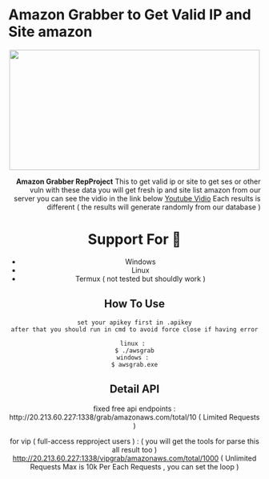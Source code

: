# Amazon Grabber to Get Valid IP and Site amazon
<center><img src="https://im4.ezgif.com/tmp/ezgif-4-2b9f2f8b81.gif" width="500" height="240" /> 
<p align="right"><b>Amazon Grabber RepProject</b> This to get valid ip or site to get ses or other vuln with these data you will get fresh ip and site list amazon from our server 
you can see the vidio in the link below <a href="https://youtu.be/XQsfFhR4jek">Youtube Vidio</a> Each results is different ( the results will generate randomly from our database ) </p>

# Support For :wrench:
- Windows 
- Linux
- Termux ( not tested but shouldly work ) 

## How To Use 
```
set your apikey first in .apikey
after that you should run in cmd to avoid force close if having error

linux : 
$ ./awsgrab
windows : 
$ awsgrab.exe
```
## Detail API
<p>fixed free api endpoints : http://20.213.60.227:1338/grab/amazonaws.com/total/10 ( Limited Requests )

for vip ( full-access repproject users ) : ( you will get the tools for parse this all result too ) 
http://20.213.60.227:1338/vipgrab/amazonaws.com/total/1000 ( Unlimited Requests Max is 10k Per Each Requests , you can set the loop  )</p>
